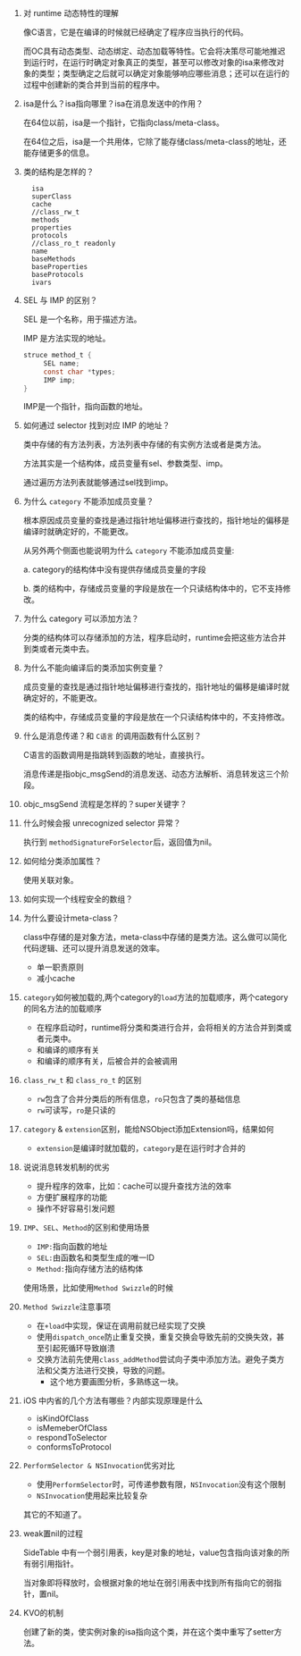 1. 对 runtime 动态特性的理解

   像C语言，它是在编译的时候就已经确定了程序应当执行的代码。

   而OC具有动态类型、动态绑定、动态加载等特性。它会将决策尽可能地推迟到运行时，在运行时确定对象真正的类型，甚至可以修改对象的isa来修改对象的类型；类型确定之后就可以确定对象能够响应哪些消息；还可以在运行的过程中创建新的类合并到当前的程序中。

2. isa是什么？isa指向哪里？isa在消息发送中的作用？

   在64位以前，isa是一个指针，它指向class/meta-class。

   在64位之后，isa是一个共用体，它除了能存储class/meta-class的地址，还能存储更多的信息。

3. 类的结构是怎样的？

   ```objc
     isa 
     superClass
     cache
     //class_rw_t
     methods
     properties
     protocols
     //class_ro_t readonly
     name
     baseMethods
     baseProperties
     baseProtocols
     ivars
   ```

4. SEL 与 IMP 的区别？

   SEL 是一个名称，用于描述方法。

   IMP 是方法实现的地址。

   ```objective-c
   struce method_t {
   		SEL name;
   		const char *types;
   		IMP imp;
   }
   ```

   IMP是一个指针，指向函数的地址。

5. 如何通过 selector 找到对应 IMP 的地址？

   类中存储的有方法列表，方法列表中存储的有实例方法或者是类方法。

   方法其实是一个结构体，成员变量有sel、参数类型、imp。

   通过遍历方法列表就能够通过sel找到imp。

6. 为什么 `category` 不能添加成员变量？

   根本原因成员变量的查找是通过指针地址偏移进行查找的，指针地址的偏移是编译时就确定好的，不能更改。

   从另外两个侧面也能说明为什么 `category` 不能添加成员变量:

   a. category的结构体中没有提供存储成员变量的字段

   b. 类的结构中，存储成员变量的字段是放在一个只读结构体中的，它不支持修改。

7. 为什么 category 可以添加方法？

   分类的结构体可以存储添加的方法，程序启动时，runtime会把这些方法合并到类或者元类中去。

8. 为什么不能向编译后的类添加实例变量？

   成员变量的查找是通过指针地址偏移进行查找的，指针地址的偏移是编译时就确定好的，不能更改。

   类的结构中，存储成员变量的字段是放在一个只读结构体中的，不支持修改。

9. 什么是消息传递？和 `C语言` 的调用函数有什么区别？

   C语言的函数调用是指跳转到函数的地址，直接执行。

   消息传递是指objc_msgSend的消息发送、动态方法解析、消息转发这三个阶段。

10. objc_msgSend 流程是怎样的？super关键字？

    

11. 什么时候会报 unrecognized selector 异常？

    执行到 `methodSignatureForSelector`后，返回值为nil。

12. 如何给分类添加属性？

    使用关联对象。

13. 如何实现一个线程安全的数组？

    

14. 为什么要设计meta-class？

    class中存储的是对象方法，meta-class中存储的是类方法。这么做可以简化代码逻辑、还可以提升消息发送的效率。

    - 单一职责原则
    - 减小cache

15. `category`如何被加载的,两个category的`load`方法的加载顺序，两个category的同名方法的加载顺序

    - 在程序启动时，runtime将分类和类进行合并，会将相关的方法合并到类或者元类中。
    - 和编译的顺序有关
    - 和编译的顺序有关，后被合并的会被调用

16. `class_rw_t` 和 `class_ro_t` 的区别

    - `rw`包含了合并分类后的所有信息，`ro`只包含了类的基础信息
    - `rw`可读写，`ro`是只读的

17. `category` & `extension`区别，能给NSObject添加Extension吗，结果如何

    - `extension`是编译时就加载的，`category`是在运行时才合并的

18. 说说消息转发机制的优劣

    - 提升程序的效率，比如：cache可以提升查找方法的效率
    - 方便扩展程序的功能
    - 操作不好容易引发问题

19. `IMP`、`SEL`、`Method`的区别和使用场景

    - `IMP:`指向函数的地址
    - `SEL:`由函数名和类型生成的唯一ID
    - `Method:`指向存储方法的结构体

    使用场景，比如使用`Method Swizzle`的时候

20. `Method Swizzle`注意事项

    - 在`+load`中实现，保证在调用前就已经实现了交换
    - 使用`dispatch_once`防止重复交换，重复交换会导致先前的交换失效，甚至引起死循环导致崩溃
    - 交换方法前先使用`class_addMethod`尝试向子类中添加方法。避免子类方法和父类方法进行交换，导致的问题。
      - 这个地方要画图分析，多熟练这一块。

21. iOS 中内省的几个方法有哪些？内部实现原理是什么

    - isKindOfClass
    - isMemeberOfClass
    - respondToSelector
    - conformsToProtocol

22. `PerformSelector & NSInvocation`优劣对比

    - 使用`PerformSelector`时，可传递参数有限，`NSInvocation`没有这个限制
    - `NSInvocation`使用起来比较复杂

    其它的不知道了。

23. weak置nil的过程

    SideTable 中有一个弱引用表，key是对象的地址，value包含指向该对象的所有弱引用指针。

    当对象即将释放时，会根据对象的地址在弱引用表中找到所有指向它的弱指针，置nil。

24. KVO的机制

    创建了新的类，使实例对象的isa指向这个类，并在这个类中重写了setter方法。

